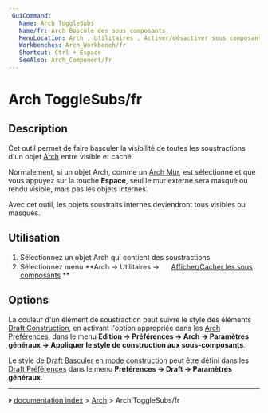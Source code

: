 ```yaml
---
 GuiCommand:
   Name: Arch ToggleSubs
   Name/fr: Arch Bascule des sous composants
   MenuLocation: Arch , Utilitaires , Activer/désactiver sous composants
   Workbenches: Arch_Workbench/fr
   Shortcut: ‏‎Ctrl + Espace
   SeeAlso: Arch_Component/fr
---
```


# Arch ToggleSubs/fr

## Description

Cet outil permet de faire basculer la visibilité de toutes les soustractions d\'un objet [Arch](Arch_Workbench/fr.md) entre visible et caché.

Normalement, si un objet Arch, comme un [Arch Mur](Arch_Wall/fr.md), est sélectionné et que vous appuyez sur la touche **Espace**, seul le mur externe sera masqué ou rendu visible, mais pas les objets internes.

Avec cet outil, les objets soustraits internes deviendront tous visibles ou masqués.

## Utilisation

1.  Sélectionnez un objet Arch qui contient des soustractions
2.  Sélectionnez menu **Arch → Utilitaires → <img src="images/Arch_ToggleSubcomponentDisplay‏‎.png" width=16px> [Afficher/Cacher les sous composants](Arch_ToggleSubs‏‎/fr.md)
**

## Options

La couleur d\'un élément de soustraction peut suivre le style des éléments [Draft Construction](Draft_ToggleConstructionMode.md), en activant l\'option appropriée dans les [Arch Préférences](Arch_Preferences/fr.md), dans le menu **Edition → Préférences → Arch → Paramètres généraux → Appliquer le style de construction aux sous-composants**.

Le style de [Draft Basculer en mode construction](Draft_ToggleConstructionMode/fr.md) peut être défini dans les [Draft Préférences](Draft_Preferences/fr.md) dans le menu **Préférences → Draft → Paramètres généraux**.



---
⏵ [documentation index](../README.md) > [Arch](Arch_Workbench.md) > Arch ToggleSubs/fr
